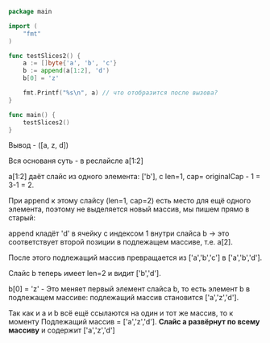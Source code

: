 ```go
package main

import (
	"fmt"
)

func testSlices2() {
	a := []byte{'a', 'b', 'c'}
	b := append(a[1:2], 'd')
	b[0] = 'z'

	fmt.Printf("%s\n", a) // что отобразится после вызова?
}

func main() {
	testSlices2()
}
```

Вывод - ([a, z, d])

Вся основаня суть - в реслайсле a[1:2]

a[1:2] даёт слайс из одного элемента: ['b'], с len=1, cap= originalCap - 1 = 3-1 = 2.

При append к этому слайсу (len=1, cap=2) есть место для ещё одного элемента, поэтому не выделяется новый массив, мы пишем прямо в старый:

append кладёт 'd' в ячейку с индексом 1 внутри слайса b → это соответствует второй позиции в подлежащем массиве, т.е. a[2].

После этого подлежащий массив превращается из ['a','b','c'] в ['a','b','d'].

Слайс b теперь имеет len=2 и видит ['b','d'].

b[0] = 'z' - Это меняет первый элемент слайса b, то есть элемент b в подлежащем массиве: подлежащий массив становится ['a','z','d'].

Так как и a и b всё ещё ссылаются на один и тот же массив, то к моменту Подлежащий массив = ['a','z','d']. **Слайс a развёрнут по всему массиву** и содержит ['a','z','d']
